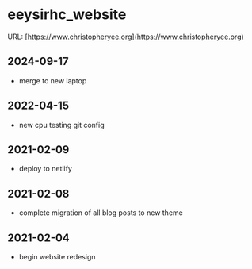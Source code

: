 # eeysirhc_website
URL: [https://www.christopheryee.org](https://www.christopheryee.org)

## 2024-09-17
- merge to new laptop

## 2022-04-15
- new cpu testing git config

## 2021-02-09
- deploy to netlify

## 2021-02-08
- complete migration of all blog posts to new theme

## 2021-02-04
- begin website redesign


